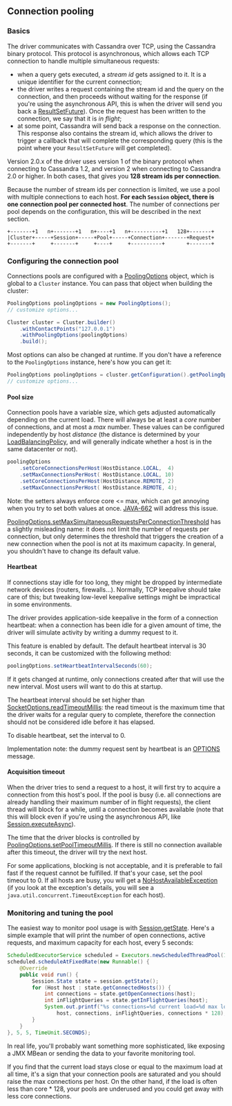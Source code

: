 ## Connection pooling

### Basics

The driver communicates with Cassandra over TCP, using the Cassandra
binary protocol. This protocol is asynchronous, which allows each TCP
connection to handle multiple simultaneous requests:

* when a query gets executed, a *stream id* gets assigned to it. It is a
  unique identifier for the current connection;
* the driver writes a request containing the stream id and the query on
  the connection, and then proceeds without waiting for the response (if
  you're using the asynchronous API, this is when the driver will send you
  back a [ResultSetFuture][result_set_future]). 
  Once the request has been written to the
  connection, we say that it is *in flight*;
* at some point, Cassandra will send back a response on the connection.
  This response also contains the stream id, which allows the driver to
  trigger a callback that will complete the corresponding query (this is
  the point where your `ResultSetFuture` will get completed).

Version 2.0.x of the driver uses version 1 of the binary protocol when
connecting to Cassandra 1.2, and version 2 when connecting to Cassandra
2.0 or higher. In both cases, that gives you **128 stream ids per
connection**.

Because the number of stream ids per connection is limited, we use a
pool with multiple connections to each host. **For each `Session`
object, there is one connection pool per connected host**. The number of
connections per pool depends on the configuration, this will be
described in the next section.

```ditaa
+-------+1   n+-------+1   n+----+1   n+----------+1   128+-------+
|Cluster+-----+Session+-----+Pool+-----+Connection+-------+Request+
+-------+     +-------+     +----+     +----------+       +-------+
```

### Configuring the connection pool

Connections pools are configured with a [PoolingOptions][pooling_options] object, which 
is global to a `Cluster` instance. You can pass that object when
building the cluster:

```java
PoolingOptions poolingOptions = new PoolingOptions();
// customize options...

Cluster cluster = Cluster.builder()
    .withContactPoints("127.0.0.1")
    .withPoolingOptions(poolingOptions)
    .build();
```

Most options can also be changed at runtime. If you don't have a
reference to the `PoolingOptions` instance, here's how you can get it:

```java
PoolingOptions poolingOptions = cluster.getConfiguration().getPoolingOptions();
// customize options...
```

#### Pool size

Connection pools have a variable size, which gets adjusted automatically
depending on the current load. There will always be at least a *core*
number of connections, and at most a *max* number. These values can be
configured independently by host *distance* (the distance is determined
by your [LoadBalancingPolicy][lbp], and will generally indicate whether a
host is in the same datacenter or not).

```java
poolingOptions
    .setCoreConnectionsPerHost(HostDistance.LOCAL,  4)
    .setMaxConnectionsPerHost( HostDistance.LOCAL, 10)
    .setCoreConnectionsPerHost(HostDistance.REMOTE, 2)
    .setMaxConnectionsPerHost( HostDistance.REMOTE, 4);
```

Note: the setters always enforce core <= max, which can get annoying
when you try to set both values at once.
[JAVA-662](https://datastax-oss.atlassian.net/browse/JAVA-662) will
address this issue.

[PoolingOptions.setMaxSimultaneousRequestsPerConnectionThreshold][msrpct] 
has a slightly misleading name: it does not limit the number of requests per
connection, but only determines the threshold that triggers the creation
of a new connection when the pool is not at its maximum capacity. In
general, you shouldn't have to change its default value.


#### Heartbeat

If connections stay idle for too long, they might be dropped by
intermediate network devices (routers, firewalls...). Normally, TCP
keepalive should take care of this; but tweaking low-level keepalive
settings might be impractical in some environments.

The driver provides application-side keepalive in the form of a
connection heartbeat: when a connection has been idle for a given amount
of time, the driver will simulate activity by writing a dummy request to
it.

This feature is enabled by default. The default heartbeat interval is 30
seconds, it can be customized with the following method:

```java
poolingOptions.setHeartbeatIntervalSeconds(60);
```

If it gets changed at runtime, only connections created after that will
use the new interval. Most users will want to do this at startup.

The heartbeat interval should be set higher than
[SocketOptions.readTimeoutMillis][rtm]:
the read timeout is the maximum time that the driver waits for a regular
query to complete, therefore the connection should not be considered
idle before it has elapsed.

To disable heartbeat, set the interval to 0.

Implementation note: the dummy request sent by heartbeat is an
[OPTIONS](https://github.com/apache/cassandra/blob/trunk/doc/native_protocol_v3.spec#L278)
message.


#### Acquisition timeout

When the driver tries to send a request to a host, it will first try to
acquire a connection from this host's pool. If the pool is busy (i.e.
all connections are already handling their maximum number of in flight
requests), the client thread will block for a while, until a connection
becomes available (note that this will block even if you're using the
asynchronous API, like [Session.executeAsync][exec_async]).

The time that the driver blocks is controlled by
[PoolingOptions.setPoolTimeoutMillis][ptm]. If there is still no connection
available after this timeout, the driver will try the next host.

For some applications, blocking is not acceptable, and it is preferable
to fail fast if the request cannot be fulfilled. If that's your case,
set the pool timeout to 0. If all hosts are busy, you will get a
[NoHostAvailableException][nhae] (if you look at the exception's details, you
will see a `java.util.concurrent.TimeoutException` for each host).


### Monitoring and tuning the pool

The easiest way to monitor pool usage is with [Session.getState][get_state]. Here's
a simple example that will print the number of open connections, active
requests, and maximum capacity for each host, every 5 seconds:

```java
ScheduledExecutorService scheduled = Executors.newScheduledThreadPool(1);
scheduled.scheduleAtFixedRate(new Runnable() {
    @Override
    public void run() {
        Session.State state = session.getState();
        for (Host host : state.getConnectedHosts()) {
            int connections = state.getOpenConnections(host);
            int inFlightQueries = state.getInFlightQueries(host);
            System.out.printf("%s connections=%d current load=%d max load=%d%n",
                host, connections, inFlightQueries, connections * 128);
        }
    }
}, 5, 5, TimeUnit.SECONDS);
```

In real life, you'll probably want something more sophisticated, like
exposing a JMX MBean or sending the data to your favorite monitoring
tool.

If you find that the current load stays close or equal to the maximum
load at all time, it's a sign that your connection pools are saturated
and you should raise the max connections per host. On the other hand, if
the load is often less than core * 128, your pools are underused and you
could get away with less core connections.

[result_set_future]:http://docs.datastax.com/en/drivers/java/2.0/com/datastax/driver/core/ResultSetFuture.html
[pooling_options]:http://docs.datastax.com/en/drivers/java/2.0/com/datastax/driver/core/PoolingOptions.html
[lbp]:http://docs.datastax.com/en/drivers/java/2.0/com/datastax/driver/core/policies/LoadBalancingPolicy.html
[msrpct]:http://docs.datastax.com/en/drivers/java/2.0/com/datastax/driver/core/PoolingOptions.html#setMaxSimultaneousRequestsPerConnectionThreshold(com.datastax.driver.core.HostDistance,%20int)
[rtm]:http://docs.datastax.com/en/drivers/java/2.0/com/datastax/driver/core/SocketOptions.html#getReadTimeoutMillis()
[exec_async]:http://docs.datastax.com/en/drivers/java/2.0/com/datastax/driver/core/Session.html#executeAsync(com.datastax.driver.core.Statement)
[ptm]:http://docs.datastax.com/en/drivers/java/2.0/com/datastax/driver/core/PoolingOptions.html#setPoolTimeoutMillis(int)
[nhae]:http://docs.datastax.com/en/drivers/java/2.0/com/datastax/driver/core/exceptions/NoHostAvailableException.html
[get_state]:http://docs.datastax.com/en/drivers/java/2.0/com/datastax/driver/core/Session.html#getState()